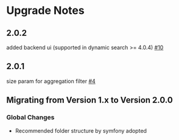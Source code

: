 # Upgrade Notes

## 2.0.2
added backend ui (supported in dynamic search >= 4.0.4) [#10](https://github.com/dachcom-digital/pimcore-dynamic-search-index-provider-opensearch/pull/10)

## 2.0.1
size param for aggregation filter [#4](https://github.com/dachcom-digital/pimcore-dynamic-search-index-provider-opensearch/issues/4)

## Migrating from Version 1.x to Version 2.0.0

### Global Changes
- Recommended folder structure by symfony adopted
